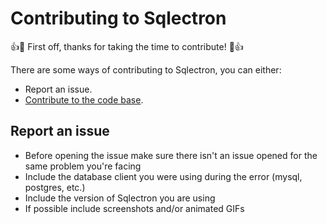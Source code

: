 # Contributing to Sqlectron

:+1::tada: First off, thanks for taking the time to contribute! :tada::+1:

There are some ways of contributing to Sqlectron, you can either:

* Report an issue.
* [Contribute to the code base](docs/development).

## Report an issue

* Before opening the issue make sure there isn't an issue opened for the same problem you're facing
* Include the database client you were using during the error (mysql, postgres, etc.)
* Include the version of Sqlectron you are using
* If possible include screenshots and/or animated GIFs

